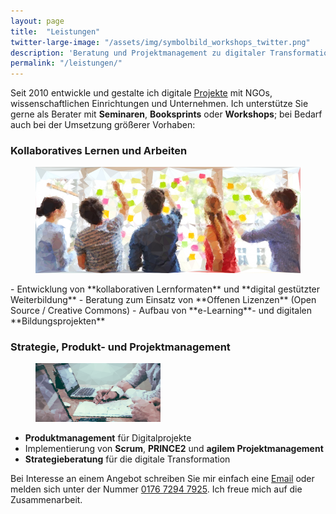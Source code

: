 ```yaml
---
layout: page
title:  "Leistungen"
twitter-large-image: "/assets/img/symbolbild_workshops_twitter.png"
description: 'Beratung und Projektmanagement zu digitaler Transformation, Bildung und e-Learning, Wissensmanagement und Contentmarketing'
permalink: "/leistungen/"
---
```

Seit 2010 entwickle und gestalte ich digitale [Projekte](/portfolio) mit NGOs, wissenschaftlichen Einrichtungen und Unternehmen. Ich unterstütze Sie gerne als Berater mit **Seminaren**, **Booksprints** oder **Workshops**; bei Bedarf auch bei der Umsetzung größerer Vorhaben:

### Kollaboratives Lernen und Arbeiten
<figure class="aligncenter">
	<img src="/assets/img/symbolbild_workshops.png" alt ="Bild: Zusammenarbeit mit Laptops"/>
</figure>
- Entwicklung von **kollaborativen Lernformaten** und **digital gestützter Weiterbildung**
- Beratung zum Einsatz von **Offenen Lizenzen** (Open Source / Creative Commons)
- Aufbau von **e-Learning**- und digitalen **Bildungsprojekten**

### Strategie, Produkt- und Projektmanagement
<figure class="aligncenter">
	<img width="200" src="/assets/img/symbolbild_projekte.png" alt ="Bild: Kollaboratives Arbeiten mit Post-its"/>
</figure>

- **Produktmanagement** für Digitalprojekte
- Implementierung von **Scrum**, **PRINCE2** und **agilem Projektmanagement**
- **Strategieberatung** für die digitale Transformation

Bei Interesse an einem Angebot schreiben Sie mir einfach eine <a href="mailto:mail@markusneuschaefer.de">Email</a> oder melden sich unter der Nummer <a href="tel:+4917672947925">0176 7294 7925</a>. Ich freue mich auf die Zusammenarbeit.

